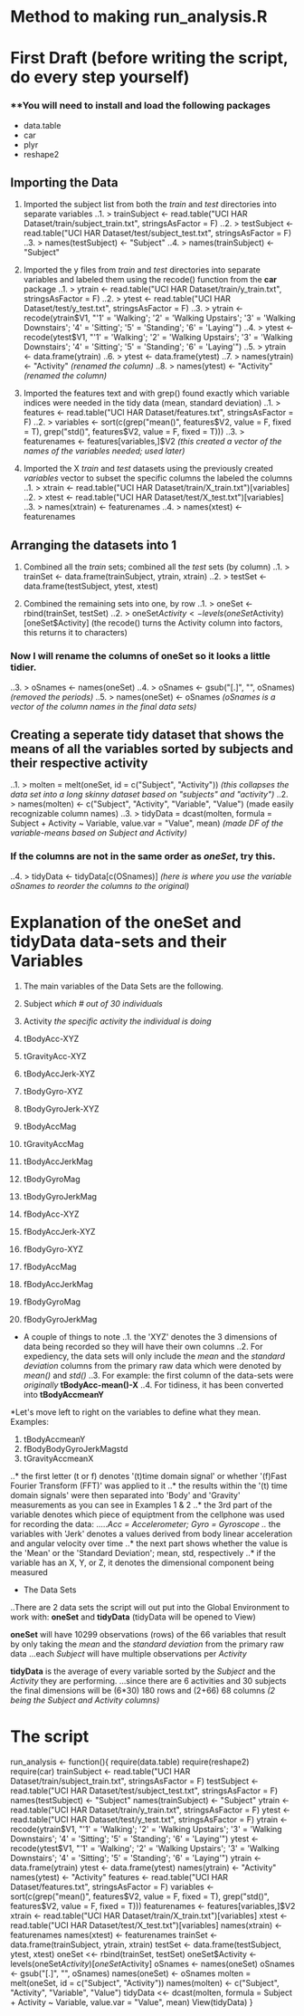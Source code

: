 Method to making run_analysis.R
===============================
# First Draft (before writing the script, do every step yourself)

### **You will need to install and load the following packages
* data.table
* car
* plyr
* reshape2


## Importing the Data
1. Imported the subject list from both the *train* and *test* directories into separate variables
..1. > trainSubject <- read.table("UCI HAR Dataset/train/subject_train.txt", stringsAsFactor = F)
..2. > testSubject <- read.table("UCI HAR Dataset/test/subject_test.txt", stringsAsFactor = F)
..3. > names(testSubject) <- "Subject"
..4. > names(trainSubject) <- "Subject"

2. Imported the y files from *train* and *test* directories into separate variables and labeled them using the recode() function from the **car** package
..1. > ytrain <- read.table("UCI HAR Dataset/train/y_train.txt", stringsAsFactor = F)
..2. > ytest <- read.table("UCI HAR Dataset/test/y_test.txt", stringsAsFactor = F)
..3. > ytrain <- recode(ytrain$V1, "'1' = 'Walking';
										'2' = 'Walking Upstairs';
										'3' = 'Walking Downstairs';
										'4' = 'Sitting';
										'5' = 'Standing';
										'6' = 'Laying'")
..4. > ytest <- recode(ytest$V1, "'1' = 'Walking';
										'2' = 'Walking Upstairs';
										'3' = 'Walking Downstairs';
										'4' = 'Sitting';
										'5' = 'Standing';
										'6' = 'Laying'")
..5. > ytrain <- data.frame(ytrain)
..6. > ytest <- data.frame(ytest)
..7. > names(ytrain) <- "Activity"  *(renamed the column)*
..8. > names(ytest) <- "Activity"    *(renamed the column)*

3. Imported the features text and with grep() found exactly which variable indices were needed in the tidy data (mean, standard deviation)
..1. > features <- read.table("UCI HAR Dataset/features.txt", stringsAsFactor = F)
..2. > variables <- sort(c(grep("mean()", features$V2, value = F, fixed = T),
							grep("std()", features$V2, value = F, fixed = T)))
..3. > featurenames <- features[variables,]$V2    *(this created a vector of the names of the variables needed; used later)*


4.  Imported the X *train* and *test* datasets using the previously created _variables_ vector to subset the specific columns the labeled the columns
..1. > xtrain <- read.table("UCI HAR Dataset/train/X_train.txt")[variables]
..2. > xtest <- read.table("UCI HAR Dataset/test/X_test.txt")[variables]
..3. > names(xtrain) <- featurenames
..4. > names(xtest) <- featurenames

## Arranging the datasets into 1

1. Combined all the *train* sets; combined all the *test* sets   (by column)
..1. > trainSet <- data.frame(trainSubject, ytrain, xtrain)
..2. > testSet <- data.frame(testSubject, ytest, xtest)

2. Combined the remaining sets into one, by row
..1. > oneSet <- rbind(trainSet, testSet)
..2. > oneSet$Activity <- levels(oneSet$Activity)[oneSet$Activity]   (the recode() turns the Activity column into factors, this returns it to characters)
### Now I will rename the columns of **oneSet** so it looks a little tidier.  
..3. > oSnames <- names(oneSet)
..4. > oSnames <- gsub("[.]", "", oSnames)                *(removed the periods)*
..5. > names(oneSet) <- oSnames                   *(oSnames is a vector of the column names in the final data sets)*

## Creating a seperate tidy dataset that shows the means of all the variables sorted by subjects and their respective activity
..1. > molten = melt(oneSet, id = c("Subject", "Activity"))   *(this collapses the data set into a long skinny dataset based on "subjects" and "activity")*
..2. > names(molten) <- c("Subject", "Activity", "Variable", "Value")  (made easily recognizable column names)
..3. > tidyData = dcast(molten, formula = Subject + Activity ~ Variable, value.var = "Value", mean)     *(made DF of the variable-means based on Subject and Activity)*
### If the columns are not in the same order as *oneSet*, try this.
..4. > tidyData <- tidyData[c(OSnames)]     *(here is where you use the variable *oSnames* to reorder the columns to the original)*

# Explanation of the **oneSet** and **tidyData** data-sets and their Variables

1. The main variables of the Data Sets are the following.
2. Subject   *which # out of 30 individuals*
3. Activity  *the specific activity the individual is doing*

4. tBodyAcc-XYZ
5. tGravityAcc-XYZ
6. tBodyAccJerk-XYZ
7. tBodyGyro-XYZ
8. tBodyGyroJerk-XYZ
9. tBodyAccMag
10. tGravityAccMag
11. tBodyAccJerkMag
12. tBodyGyroMag
13. tBodyGyroJerkMag
14. fBodyAcc-XYZ
15. fBodyAccJerk-XYZ
16. fBodyGyro-XYZ
17. fBodyAccMag
18. fBodyAccJerkMag
19. fBodyGyroMag
20. fBodyGyroJerkMag

* A couple of things to note
..1.  the 'XYZ' denotes the 3 dimensions of data being recorded so they will have their own columns
..2.  For expediency, the data sets will only include the *mean* and the *standard deviation* columns from the primary raw data which were 
denoted by *mean()* and *std()*
..3. For example: the first column of the data-sets were *originally* **tBodyAcc-mean()-X**
..4. For tidiness, it has been converted into **tBodyAccmeanY**

*Let's move left to right on the variables to define what they mean.
Examples:
1. tBodyAccmeanY
2. fBodyBodyGyroJerkMagstd
3. tGravityAccmeanX

..* the first letter (t or f) denotes '(t)time domain signal' or whether '(f)Fast Fourier  Transform (FFT)' was applied to it
..* the results within the '(t) time domain signals' were then separated into 'Body' and 'Gravity' measurements as you can see in Examples 1 & 2
..* the 3rd part of the variable denotes which piece of equiptment from the cellphone was used for recording the data:
.....*Acc = Accelerometer; Gyro = Gyroscope
..* the variables with 'Jerk' denotes a values derived from body linear acceleration and angular velocity over time
..* the next part shows whether the value is the 'Mean' or the 'Standard Deviation'; mean, std, respectively
..* if the variable has an X, Y, or Z, it denotes the dimensional component being measured

* The Data Sets

..There are 2 data sets the script will out put into the Global Environment to work with: **oneSet** and **tidyData** (tidyData will be opened to View)

**oneSet** will have 10299 observations (rows) of the 66 variables that result by only taking the *mean* and the *standard deviation* from the primary raw data
...each *Subject* will have multiple observations per *Activity*

**tidyData** is the average of every variable sorted by the *Subject* and the *Activity* they are performing.
...since there are 6 activities and 30 subjects the final dimensions will be (6*30) 180 rows and (2+66) 68 columns  *(2 being the Subject and Activity columns)*

# The script

run_analysis <- function(){
    require(data.table)
	require(reshape2)
	require(car)
trainSubject <- read.table("UCI HAR Dataset/train/subject_train.txt", stringsAsFactor = F)
testSubject <- read.table("UCI HAR Dataset/test/subject_test.txt", stringsAsFactor = F)
names(testSubject) <- "Subject"
names(trainSubject) <- "Subject"
ytrain <- read.table("UCI HAR Dataset/train/y_train.txt", stringsAsFactor = F)
ytest <- read.table("UCI HAR Dataset/test/y_test.txt", stringsAsFactor = F)
ytrain <- recode(ytrain$V1, "'1' = 'Walking';
    									'2' = 'Walking Upstairs';
										'3' = 'Walking Downstairs';
										'4' = 'Sitting';
										'5' = 'Standing';
										'6' = 'Laying'")
ytest <- recode(ytest$V1, "'1' = 'Walking';
    									'2' = 'Walking Upstairs';
										'3' = 'Walking Downstairs';
										'4' = 'Sitting';
										'5' = 'Standing';
										'6' = 'Laying'")
ytrain <- data.frame(ytrain)
ytest <- data.frame(ytest)
names(ytrain) <- "Activity"
names(ytest) <- "Activity"
features <- read.table("UCI HAR Dataset/features.txt", stringsAsFactor = F)
variables <- sort(c(grep("mean()", features$V2, value = F, fixed = T),
                    grep("std()", features$V2, value = F, fixed = T)))
featurenames <- features[variables,]$V2
xtrain <- read.table("UCI HAR Dataset/train/X_train.txt")[variables]
xtest <- read.table("UCI HAR Dataset/test/X_test.txt")[variables]
names(xtrain) <- featurenames
names(xtest) <- featurenames
trainSet <- data.frame(trainSubject, ytrain, xtrain)
testSet <- data.frame(testSubject, ytest, xtest)
oneSet <<- rbind(trainSet, testSet)
oneSet$Activity <- levels(oneSet$Activity)[oneSet$Activity]
oSnames <- names(oneSet)
oSnames <- gsub("[.]", "", oSnames)
names(oneSet) <- oSnames
molten = melt(oneSet, id = c("Subject", "Activity"))
names(molten) <- c("Subject", "Activity", "Variable", "Value")
tidyData <<- dcast(molten, formula = Subject + Activity ~ Variable, value.var = "Value", mean)
View(tidyData)
}

